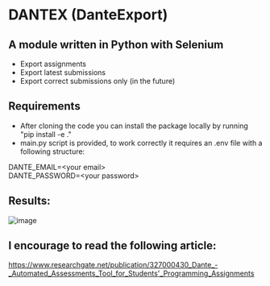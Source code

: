 # DANTEX (DanteExport)

## A module written in Python with Selenium
- Export assignments
- Export latest submissions
- Export correct submissions only (in the future)

## Requirements
- After cloning the code you can install the package locally by running "pip install -e ."
- main.py script is provided, to work correctly it requires an .env file with a following structure:

DANTE_EMAIL=\<your email><br/>
DANTE_PASSWORD=\<your password>

## Results:
![image](https://github.com/user-attachments/assets/38f0e1cf-1701-4c9f-acf7-cf7e899b8131)

## I encourage to read the following article: 
https://www.researchgate.net/publication/327000430_Dante_-_Automated_Assessments_Tool_for_Students'_Programming_Assignments

